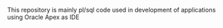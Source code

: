 This repository is mainly pl/sql code used in development of applications using  Oracle Apex as IDE
